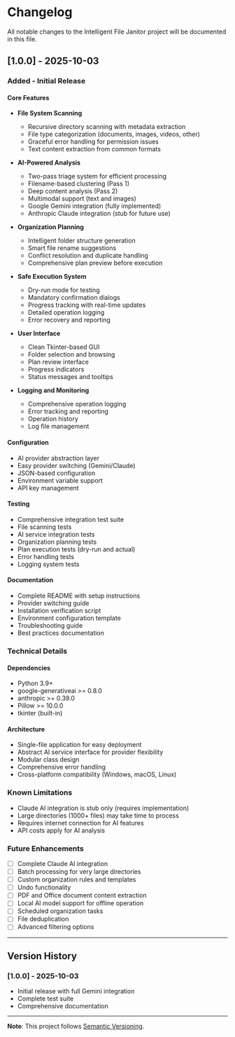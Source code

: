 # Changelog

All notable changes to the Intelligent File Janitor project will be documented in this file.

## [1.0.0] - 2025-10-03

### Added - Initial Release

#### Core Features
- **File System Scanning**
  - Recursive directory scanning with metadata extraction
  - File type categorization (documents, images, videos, other)
  - Graceful error handling for permission issues
  - Text content extraction from common formats

- **AI-Powered Analysis**
  - Two-pass triage system for efficient processing
  - Filename-based clustering (Pass 1)
  - Deep content analysis (Pass 2)
  - Multimodal support (text and images)
  - Google Gemini integration (fully implemented)
  - Anthropic Claude integration (stub for future use)

- **Organization Planning**
  - Intelligent folder structure generation
  - Smart file rename suggestions
  - Conflict resolution and duplicate handling
  - Comprehensive plan preview before execution

- **Safe Execution System**
  - Dry-run mode for testing
  - Mandatory confirmation dialogs
  - Progress tracking with real-time updates
  - Detailed operation logging
  - Error recovery and reporting

- **User Interface**
  - Clean Tkinter-based GUI
  - Folder selection and browsing
  - Plan review interface
  - Progress indicators
  - Status messages and tooltips

- **Logging and Monitoring**
  - Comprehensive operation logging
  - Error tracking and reporting
  - Operation history
  - Log file management

#### Configuration
- AI provider abstraction layer
- Easy provider switching (Gemini/Claude)
- JSON-based configuration
- Environment variable support
- API key management

#### Testing
- Comprehensive integration test suite
- File scanning tests
- AI service integration tests
- Organization planning tests
- Plan execution tests (dry-run and actual)
- Error handling tests
- Logging system tests

#### Documentation
- Complete README with setup instructions
- Provider switching guide
- Installation verification script
- Environment configuration template
- Troubleshooting guide
- Best practices documentation

### Technical Details

#### Dependencies
- Python 3.9+
- google-generativeai >= 0.8.0
- anthropic >= 0.39.0
- Pillow >= 10.0.0
- tkinter (built-in)

#### Architecture
- Single-file application for easy deployment
- Abstract AI service interface for provider flexibility
- Modular class design
- Comprehensive error handling
- Cross-platform compatibility (Windows, macOS, Linux)

### Known Limitations
- Claude AI integration is stub only (requires implementation)
- Large directories (1000+ files) may take time to process
- Requires internet connection for AI features
- API costs apply for AI analysis

### Future Enhancements
- [ ] Complete Claude AI integration
- [ ] Batch processing for very large directories
- [ ] Custom organization rules and templates
- [ ] Undo functionality
- [ ] PDF and Office document content extraction
- [ ] Local AI model support for offline operation
- [ ] Scheduled organization tasks
- [ ] File deduplication
- [ ] Advanced filtering options

---

## Version History

### [1.0.0] - 2025-10-03
- Initial release with full Gemini integration
- Complete test suite
- Comprehensive documentation

---

**Note**: This project follows [Semantic Versioning](https://semver.org/).
